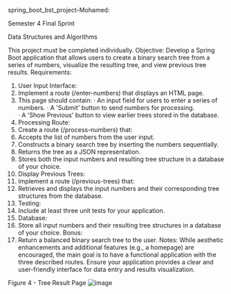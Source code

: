 spring_boot_bst_project-Mohamed: 

Semester 4 Final Sprint

Data Structures and Algorithms
 
This project must be completed individually.
Objective: 
Develop a Spring Boot application that allows users to create a binary search tree from a series of numbers, visualize the resulting tree, and view previous tree results. 
Requirements: 
1.	User Input Interface: 
1.	Implement a route (/enter-numbers) that displays an HTML page. 
2.	This page should contain: 
·	An input field for users to enter a series of numbers. 
·	A 'Submit' button to send numbers for processing.  
·	A 'Show Previous' button to view earlier trees stored in the database. 
2.	Processing Route: 
1.	Create a route (/process-numbers) that: 
1.	Accepts the list of numbers from the user input. 
2.	Constructs a binary search tree by inserting the numbers sequentially. 
3.	Returns the tree as a JSON representation. 
4.	Stores both the input numbers and resulting tree structure in a database of your choice. 
3.	Display Previous Trees: 
1.	Implement a route (/previous-trees) that: 
1.	Retrieves and displays the input numbers and their corresponding tree structures from the database. 
4.	Testing: 
1.	Include at least three unit tests for your application. 
5.	Database: 
1.	Store all input numbers and their resulting tree structures in a database of your choice. 
Bonus: 
1.	Return a balanced binary search tree to the user. 
Notes: 
While aesthetic enhancements and additional features (e.g., a homepage) are encouraged, the main goal is to have a functional application with the three described routes. 
Ensure your application provides a clear and user-friendly interface for data entry and results visualization.



 
Figure 4 - Tree Result Page
![image](https://github.com/user-attachments/assets/4b810a45-22c4-4c64-ab71-3e6e679645dc)
